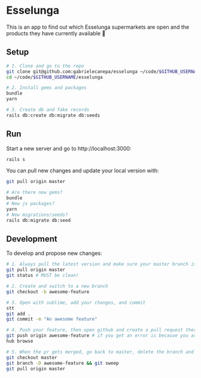 # Esselunga

This is an app to find out which Esselunga supermarkets are open and the products they have currently available 🧻

## Setup

```sh
# 1. Clone and go to the repo
git clone git@github.com:gabrielecanepa/esselunga ~/code/$GITHUB_USERNAME
cd ~/code/$GITHUB_USERNAME/esselunga

# 2. Install gems and packages
bundle
yarn

# 3. Create db and fake records
rails db:create db:migrate db:seeds
```

## Run

Start a new server and go to http://localhost:3000:

```sh
rails s
```

You can pull new changes and update your local version with:

```sh
git pull origin master

# Are there new gems?
bundle
# New js packages?
yarn
# New migrations/seeds?
rails db:migrate db:seed
```

## Development

To develop and propose new changes:

```sh
# 1. Always pull the latest version and make sure your master branch is clean
git pull origin master
git status # MUST be clean!

# 2. Create and switch to a new branch
git checkout -b awesome-feature

# 3. Open with sublime, add your changes, and commit
stt
git add .
git commit -m "An awesome feature"

# 4. Push your feature, then open github and create a pull request there
git push origin awesome-feature # if you get an error is because you are not a contributor yet!
hub browse

# 5. When the pr gets merged, go back to master, delete the branch and get the latest changes
git checkout master
git branch -D awesome-feature && git sweep
git pull origin master
```
